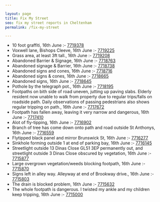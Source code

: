 ```yaml
---

layout: page
title: Fix My Street
seo: fix my street reports in Cheltenham
permalink: /fix-my-street

---
```


<!-- fix_marker starts -->

- 10 foot graffiti, 16th June :- [7719378](https://www.fixmystreet.com/report/7719378)
- Voxwell lane, Bishops Cleeve, 16th June :- [7719225](https://www.fixmystreet.com/report/7719225)
- Grass area, at least 3ft tall., 16th June :- [7719208](https://www.fixmystreet.com/report/7719208)
- Abandoned Barrier & Signage, 16th June :- [7718763](https://www.fixmystreet.com/report/7718763)
- Abandoned signage & Barrier, 16th June :- [7718738](https://www.fixmystreet.com/report/7718738)
- Abandoned signs and cones, 16th June :- [7718716](https://www.fixmystreet.com/report/7718716)
- Abandoned signs & cones, 16th June :- [7718665](https://www.fixmystreet.com/report/7718665)
- Abandoned signs, 16th June :- [7718645](https://www.fixmystreet.com/report/7718645)
- Pothole by the telegraph pot., 16th June :- [7718195](https://www.fixmystreet.com/report/7718195)
- Footpaths on bith side of road uneven, jutting up paving slabs. Elderly resident now unable to walk from property due to regular trips/falls on roadside path. Daily observations of passing pedestrians also shows regular tripping on path., 16th June :- [7717672](https://www.fixmystreet.com/report/7717672)
- Footpath has fallen away, leaving it very narrow and dangerous, 16th June :- [7717410](https://www.fixmystreet.com/report/7717410)
- Alot of fly-tipping, 16th June :- [7716902](https://www.fixmystreet.com/report/7716902)
- Branch of tree has come down onto path and road outside St Anthonys, 16th June :- [7716559](https://www.fixmystreet.com/report/7716559)
- Flytipped black panel and mirror Brunswick St, 16th June :- [7716277](https://www.fixmystreet.com/report/7716277)
- Sinkhole forming outside 1 at end of parking bay, 16th June :- [7716145](https://www.fixmystreet.com/report/7716145)
- Streetlight outside 13 Dinas Close GL51 3EP permanently out, and streetlight outside 3 Dinas Close obscured by vegetation, 16th June :- [7715877](https://www.fixmystreet.com/report/7715877)
- Large overgrown vegetation/weeds blocking footpath, 16th June :- [7715870](https://www.fixmystreet.com/report/7715870)
- Signs left in alley way. Alleyway at end of Brookway drive., 16th June :- [7715803](https://www.fixmystreet.com/report/7715803)
- The drain is blocked problem, 16th June :- [7715632](https://www.fixmystreet.com/report/7715632)
- The whole footpath is dangerous. I twisted my ankle and my children keep tripping, 16th June :- [7715000](https://www.fixmystreet.com/report/7715000)

<!-- fix_marker ends -->
